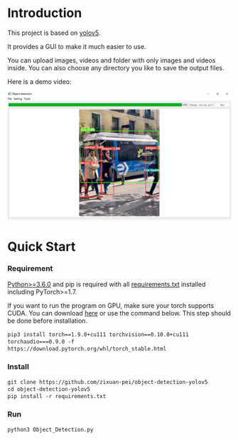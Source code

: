 # Introduction
This project is based on [yolov5](https://github.com/ultralytics/yolov5). 

It provides a GUI to make it much easier to use. 

You can upload images, videos and folder with only images and videos inside. You can also choose any directory you like to save the output files.

Here is a demo video:

<img src="https://github.com/zixuan-pei/object-detection-yolov5/blob/master/demo.jpg" alt="alt" title="title">

# Quick Start
### Requirement
[Python>=3.6.0](https://www.python.org/) and pip is required with all [requirements.txt](https://github.com/zixuan-pei/object-detection-yolov5/blob/master/requirements.txt) installed including PyTorch>=1.7.

If you want to run the program on GPU, make sure your torch supports CUDA. You can download [here](https://pytorch.org/get-started/locally/#no-cuda-1) or use the command below. This step should be done before installation.
```
pip3 install torch==1.9.0+cu111 torchvision==0.10.0+cu111 torchaudio===0.9.0 -f https://download.pytorch.org/whl/torch_stable.html
```
### Install
```
git clone https://github.com/zixuan-pei/object-detection-yolov5
cd object-detection-yolov5
pip install -r requirements.txt
```
### Run
```
python3 Object_Detection.py
```
